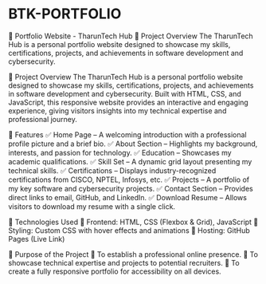 # BTK-PORTFOLIO
📌 Portfolio Website - TharunTech Hub 🔹 Project Overview The TharunTech Hub is a personal portfolio website designed to showcase my skills, certifications, projects, and achievements in software development and cybersecurity. 

🔹 Project Overview
  The TharunTech Hub is a personal portfolio website designed to showcase my skills, certifications, projects, and achievements in software development and cybersecurity. Built with HTML, CSS, and JavaScript, this responsive website provides an interactive and engaging experience, giving visitors insights into my technical expertise and professional journey.

🔹 Features
✅ Home Page – A welcoming introduction with a professional profile picture and a brief bio.
✅ About Section – Highlights my background, interests, and passion for technology.
✅ Education – Showcases my academic qualifications.
✅ Skill Set – A dynamic grid layout presenting my technical skills.
✅ Certifications – Displays industry-recognized certifications from CISCO, NPTEL, Infosys, etc.
✅ Projects – A portfolio of my key software and cybersecurity projects.
✅ Contact Section – Provides direct links to email, GitHub, and LinkedIn.
✅ Download Resume – Allows visitors to download my resume with a single click.

🔹 Technologies Used
🔹 Frontend: HTML, CSS (Flexbox & Grid), JavaScript
🔹 Styling: Custom CSS with hover effects and animations
🔹 Hosting: GitHub Pages (Live Link)

🔹 Purpose of the Project
📌 To establish a professional online presence.
📌 To showcase technical expertise and projects to potential recruiters.
📌 To create a fully responsive portfolio for accessibility on all devices.


